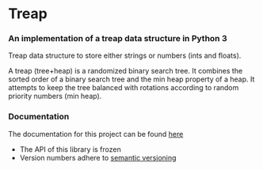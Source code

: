 # Treap

### An implementation of a treap data structure in Python 3

Treap data structure to store either strings or numbers (ints and floats).

A treap (tree+heap) is a randomized binary search tree. It combines the sorted order of a binary search tree and the min heap property 
of a heap. It attempts to keep the tree balanced with rotations according to random priority numbers (min heap).

### Documentation

The documentation for this project can be found [here](/Documentation.md)

* The API of this library is frozen
* Version numbers adhere to [semantic versioning](http://semver.org/)




